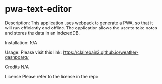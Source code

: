 # pwa-text-editor

Description: This application uses webpack to generate a PWA, so that it will run efficiently and offline. The application allows the user to take notes and stores the data in an indexedDB.


Installation: N/A

Usage: Please visit this link: https://clairebain3.github.io/weather-dashboard/

Credits N/A

License Please refer to the license in the repo

